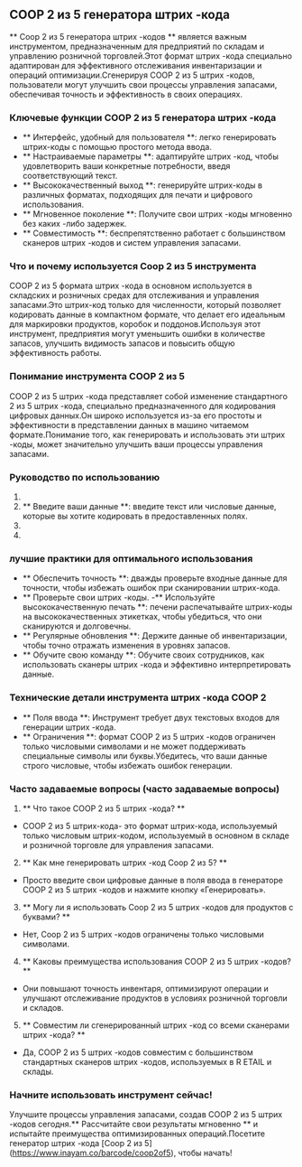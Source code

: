 ## COOP 2 из 5 генератора штрих -кода

** Coop 2 из 5 генератора штрих -кодов ** является важным инструментом, предназначенным для предприятий по складам и управлению розничной торговлей.Этот формат штрих -кода специально адаптирован для эффективного отслеживания инвентаризации и операций оптимизации.Сгенерируя COOP 2 из 5 штрих -кодов, пользователи могут улучшить свои процессы управления запасами, обеспечивая точность и эффективность в своих операциях.

### Ключевые функции COOP 2 из 5 генератора штрих -кода

- ** Интерфейс, удобный для пользователя **: легко генерировать штрих-коды с помощью простого метода ввода.
- ** Настраиваемые параметры **: адаптируйте штрих -код, чтобы удовлетворить ваши конкретные потребности, введя соответствующий текст.
- ** Высококачественный выход **: генерируйте штрих-коды в различных форматах, подходящих для печати и цифрового использования.
- ** Мгновенное поколение **: Получите свои штрих -коды мгновенно без каких -либо задержек.
- ** Совместимость **: беспрепятственно работает с большинством сканеров штрих -кодов и систем управления запасами.

### Что и почему используется Coop 2 из 5 инструмента

COOP 2 из 5 формата штрих -кода в основном используется в складских и розничных средах для отслеживания и управления запасами.Это штрих-код только для численности, который позволяет кодировать данные в компактном формате, что делает его идеальным для маркировки продуктов, коробок и поддонов.Используя этот инструмент, предприятия могут уменьшить ошибки в количестве запасов, улучшить видимость запасов и повысить общую эффективность работы.

### Понимание инструмента COOP 2 из 5

COOP 2 из 5 штрих -кода представляет собой изменение стандартного 2 из 5 штрих -кода, специально предназначенного для кодирования цифровых данных.Он широко используется из-за его простоты и эффективности в представлении данных в машино читаемом формате.Понимание того, как генерировать и использовать эти штрих -коды, может значительно улучшить ваши процессы управления запасами.

### Руководство по использованию

1.
2. ** Введите ваши данные **: введите текст или числовые данные, которые вы хотите кодировать в предоставленных полях.
3.
4.

### лучшие практики для оптимального использования

- ** Обеспечить точность **: дважды проверьте входные данные для точности, чтобы избежать ошибок при сканировании штрих-кода.
- ** Проверьте свои штрих -коды.
-** Используйте высококачественную печать **: печени распечатывайте штрих-коды на высококачественных этикетках, чтобы убедиться, что они сканируются и долговечны.
- ** Регулярные обновления **: Держите данные об инвентаризации, чтобы точно отражать изменения в уровнях запасов.
- ** Обучите свою команду **: Обучите своих сотрудников, как использовать сканеры штрих -кода и эффективно интерпретировать данные.

### Технические детали инструмента штрих -кода COOP 2

- ** Поля ввода **: Инструмент требует двух текстовых входов для генерации штрих -кода.
- ** Ограничения **: формат COOP 2 из 5 штрих -кодов ограничен только числовыми символами и не может поддерживать специальные символы или буквы.Убедитесь, что ваши данные строго числовые, чтобы избежать ошибок генерации.

### Часто задаваемые вопросы (часто задаваемые вопросы)

1. ** Что такое COOP 2 из 5 штрих -кода? **
- COOP 2 из 5 штрих-кода- это формат штрих-кода, используемый только числовым штрих-кодом, используемый в основном в складе и розничной торговле для управления запасами.

2. ** Как мне генерировать штрих -код Coop 2 из 5? **
- Просто введите свои цифровые данные в поля ввода в генераторе COOP 2 из 5 штрих -кодов и нажмите кнопку «Генерировать».

3. ** Могу ли я использовать Coop 2 из 5 штрих -кодов для продуктов с буквами? **
- Нет, Coop 2 из 5 штрих -кодов ограничены только числовыми символами.

4. ** Каковы преимущества использования COOP 2 из 5 штрих -кодов? **
- Они повышают точность инвентаря, оптимизируют операции и улучшают отслеживание продуктов в условиях розничной торговли и складов.

5. ** Совместим ли сгенерированный штрих -код со всеми сканерами штрих -кода? **
- Да, COOP 2 из 5 штрих -кодов совместим с большинством стандартных сканеров штрих -кодов, используемых в R ETAIL и склады.

### Начните использовать инструмент сейчас!

Улучшите процессы управления запасами, создав COOP 2 из 5 штрих -кодов сегодня.** Рассчитайте свои результаты мгновенно ** и испытайте преимущества оптимизированных операций.Посетите генератор штрих -кода [Coop 2 из 5] (https://www.inayam.co/barcode/coop2of5), чтобы начать!